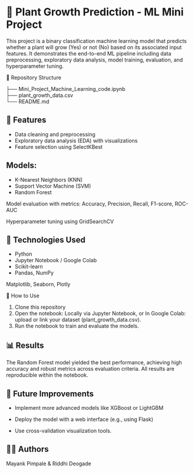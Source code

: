 # 🌱 Plant Growth Prediction - ML Mini Project
This project is a binary classification machine learning model that predicts whether a plant will grow (Yes) or not (No) based on its associated input features. It demonstrates the end-to-end ML pipeline including data preprocessing, exploratory data analysis, model training, evaluation, and hyperparameter tuning.

📂 Repository Structure

├── Mini_Project_Machine_Learning_code.ipynb  
├── plant_growth_data.csv                    
└── README.md                      

## 🚀 Features
- Data cleaning and preprocessing
- Exploratory data analysis (EDA) with visualizations
- Feature selection using SelectKBest

## Models:

- K-Nearest Neighbors (KNN)
- Support Vector Machine (SVM)
- Random Forest

Model evaluation with metrics: Accuracy, Precision, Recall, F1-score, ROC-AUC

Hyperparameter tuning using GridSearchCV

## 🧪 Technologies Used
- Python
- Jupyter Notebook / Google Colab
- Scikit-learn
- Pandas, NumPy

Matplotlib, Seaborn, Plotly

📝 How to Use
1. Clone this repository
2. Open the notebook: Locally via Jupyter Notebook, or In Google Colab: upload or link your dataset (plant_growth_data.csv).
3. Run the notebook to train and evaluate the models.

## 📊 Results
The Random Forest model yielded the best performance, achieving high accuracy and robust metrics across evaluation criteria. All results are reproducible within the notebook.

## 📌 Future Improvements
- Implement more advanced models like XGBoost or LightGBM

- Deploy the model with a web interface (e.g., using Flask)

- Use cross-validation visualization tools.

## 🧑‍💻 Authors
Mayank Pimpale & Riddhi Deogade


